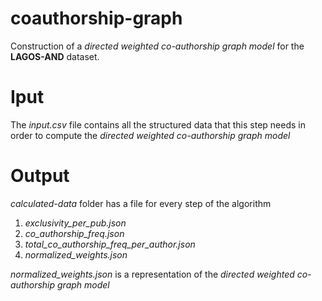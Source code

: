 # coauthorship-graph
Construction of a _directed weighted co-authorship graph model_ for the **LAGOS-AND** dataset.

# Iput
The _input.csv_ file contains all the structured data that this step needs in order to compute the _directed weighted co-authorship graph model_

# Output
_calculated-data_ folder has a file for every step of the algorithm
1. _exclusivity\_per\_pub.json_
2. _co\_authorship\_freq.json_
3. _total\_co\_authorship\_freq\_per\_author.json_
4. _normalized\_weights.json_

_normalized\_weights.json_ is a representation of the _directed weighted co-authorship graph model_